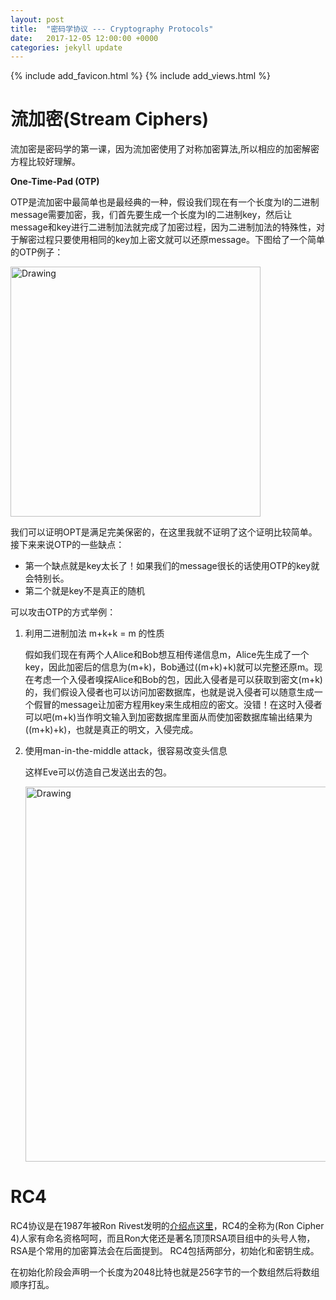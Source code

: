 ```yaml
---
layout: post
title:  "密码学协议 --- Cryptography Protocols"
date:   2017-12-05 12:00:00 +0000
categories: jekyll update
---
```

{% include add_favicon.html %}
{% include add_views.html %}

# **流加密(Stream Ciphers)**

流加密是密码学的第一课，因为流加密使用了对称加密算法,所以相应的加密解密方程比较好理解。

**One-Time-Pad (OTP)**

OTP是流加密中最简单也是最经典的一种，假设我们现在有一个长度为l的二进制message需要加密，我，们首先要生成一个长度为l的二进制key，然后让message和key进行二进制加法就完成了加密过程，因为二进制加法的特殊性，对于解密过程只要使用相同的key加上密文就可以还原message。下图给了一个简单的OTP例子：

<img src="{{site.url}}{{site.baseurl}}/img/OTP.png" alt="Drawing" style="width: 400px;"/>

我们可以证明OPT是满足完美保密的，在这里我就不证明了这个证明比较简单。接下来来说OTP的一些缺点：

* 第一个缺点就是key太长了！如果我们的message很长的话使用OTP的key就会特别长。
* 第二个就是key不是真正的随机

可以攻击OTP的方式举例：

1. 利用二进制加法 m+k+k = m 的性质

    假如我们现在有两个人Alice和Bob想互相传递信息m，Alice先生成了一个key，因此加密后的信息为(m+k)，Bob通过((m+k)+k)就可以完整还原m。现在考虑一个入侵者嗅探Alice和Bob的包，因此入侵者是可以获取到密文(m+k)的，我们假设入侵者也可以访问加密数据库，也就是说入侵者可以随意生成一个假冒的message让加密方程用key来生成相应的密文。没错！在这时入侵者可以吧(m+k)当作明文输入到加密数据库里面从而使加密数据库输出结果为((m+k)+k)，也就是真正的明文，入侵完成。

2. 使用man-in-the-middle attack，很容易改变头信息

    这样Eve可以仿造自己发送出去的包。

    <img src="{{site.url}}{{site.baseurl}}/img/OTP_attack.png" alt="Drawing" style="width: 600px;"/>

# **RC4**

RC4协议是在1987年被Ron Rivest发明的[介绍点这里][RC4]，RC4的全称为(Ron Cipher 4)人家有命名资格呵呵，而且Ron大佬还是著名顶顶RSA项目组中的头号人物，RSA是个常用的加密算法会在后面提到。 RC4包括两部分，初始化和密钥生成。

在初始化阶段会声明一个长度为2048比特也就是256字节的一个数组然后将数组顺序打乱。

[RC4]:https://www.vocal.com/cryptography/rc4-encryption-algoritm/